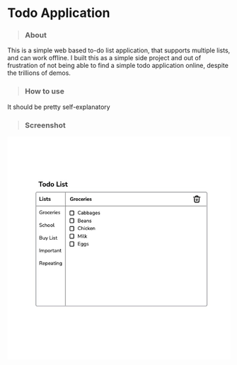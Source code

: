 # Todo Application

> ### About
This is a simple web based to-do list application, that supports multiple lists, and can work offline. I built this as a simple side project and out of frustration of not being able to find a simple todo application online, despite the trillions of demos. 

> ### How to use
It should be pretty self-explanatory

> ### Screenshot
![Screenshot of the application](./misc/Screenshot.jpg)
